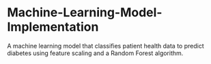 # Machine-Learning-Model-Implementation
A machine learning model that classifies patient health data to predict diabetes using feature scaling and a Random Forest algorithm.
